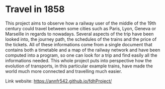 # Travel in 1858
This project aims to observe how a railway user of the middle of the 19th century could travel between some cities such as Paris, Lyon, Geneva or Marseille in regards to nowadays. Several aspects of the trip have been looked into, the journey path, the schedules of the trains and the price of the tickets. All of these informations come from a single document that contains both a timetable and a map of the railway network and have been computed into a program, so one can look for a trip and find easily all the informations needed. This whole project puts into perspective how the evolution of transports, in this particular example trains, have made the world much more connected and travelling much easier.

Link website: https://annfr542.github.io/fdhProject/
